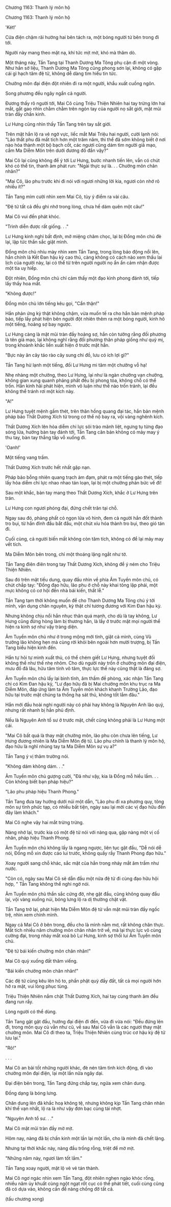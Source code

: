 




Chương 1163: Thanh lý môn hộ


Chương 1163: Thanh lý môn hộ

'Két!'

Cửa điện chậm rãi hướng hai bên tách ra, một bóng người từ bên trong đi tới.

Người này mang theo mặt nạ, khí tức mịt mờ, khó mà thăm dò.

Một tháng này, Tần Tang tại Thanh Dương Ma Tông phụ cận đi một vòng. Như hắn sở liệu, Thanh Dương Ma Tông cũng phong sơn lại, không có gặp cái gì hạch tâm đệ tử, không dễ dàng tìm hiểu tin tức.

Chưởng môn đại điện đột nhiên đi ra một người, khẩu xuất cuồng ngôn.

Song phương đều ngây ngẩn cả người.

Đương thấy rõ người tới, Mai Cô cùng Triệu Thiện Nhiên hai tay trừng lớn hai mắt, gắt gao nhìn chằm chằm trên ngón tay của người nọ sắt giới, mặt mũi tràn đầy chấn kinh.

Lư Hưng cũng nhìn thấy Tần Tang trên tay sắt giới.

Trên mặt hắn lộ ra vẻ ngờ vực, liếc mắt Mai Triệu hai người, cười lạnh nói: "Lão thất phu đã mất tích hơn một trăm năm, thi thể đã sớm không biết ở nơi nào hóa thành một bộ bạch cốt, các ngươi cũng dám tìm người giả mạo, cầm Ma Diễm Môn trên dưới đương đồ đần vậy?"

Mai Cô lại cũng không để ý tới Lư Hưng, bước nhanh tiến lên, vẫn có chút khó có thể tin, thanh âm phát run: "Ngài thực sự là. . . Chưởng môn chân nhân?"

"Mai Cô, lão phu trước khi đi nói với ngươi những lời kia, ngươi còn nhớ rõ nhiều ít?"

Tần Tang mỉm cười nhìn xem Mai Cô, tùy ý điểm ra vài câu.

"Đệ tử tất cả đều ghi nhớ trong lòng, chưa hề dám quên một câu!"

Mai Cô vui đến phát khóc.

"Trình diễn được rất giống. . ."

Lư Hưng kinh nghi bất định, mở miệng châm chọc, lại bị Đổng môn chủ đè lại, lập tức thần sắc giật mình.

Đổng môn chủ nhíu mày nhìn xem Tần Tang, trong lòng báo động nổi lên, hắn chính là Kết Đan hậu kỳ cao thủ, càng không có cách nào xem thấu lai lịch của người này, lại có thể từ trên người người nọ ẩn ẩn cảm nhận được một tia uy hiếp.

Đột nhiên, Đổng môn chủ chỉ cảm thấy một đạo kình phong đánh tới, tiếp lấy thấy hoa mắt.

"Không được!"

Đổng môn chủ lớn tiếng kêu gọi, "Cẩn thận!"

Hắn phản ứng kỳ thật không chậm, vừa muốn tế ra cho hắn bản mệnh pháp bảo, tiếp lấy phát hiện bên người đột nhiên thêm ra một bóng người, kinh hô một tiếng, hoảng sợ bay ngược.

Lư Hưng càng là mặt mũi tràn đầy hoảng sợ, hắn còn tưởng rằng đối phương là tên giả mạo, lại không nghĩ rằng đối phương thân pháp giống như quỷ mị, trong khoảnh khắc liền xuất hiện ở trước mặt hắn.

"Bực này ăn cây táo rào cây sung chi đồ, lưu có ích lợi gì?"

Tần Tang hừ lạnh một tiếng, đối Lư Hưng mi tâm một chưởng vỗ hạ!

Nhẹ nhàng một chưởng, theo Lư Hưng, lại như là ngàn chưởng vạn chưởng, không gian xung quanh phảng phất đều bị phong tỏa, không chỗ có thể trốn. Hắn kinh hãi phát hiện, mình vô luận như thế nào trốn tránh, lại đều không thể tránh rơi một kích này.

"A!"

Lư Hưng tuyệt mệnh gầm thét, trên thân hồng quang đại tác, hắn bản mệnh pháp bảo Thất Dương Xích từ trong cơ thể nộ bay ra, vội vàng nghênh kích.

Thất Dương Xích lên hỏa diễm chi lực sôi trào mãnh liệt, ngưng tụ từng đạo sóng lửa, hướng bàn tay đánh tới, Tần Tang căn bản không có mảy may ý thu tay, bàn tay thẳng tắp vỗ xuống đi.

'Oanh!'

Một tiếng vang trầm.

Thất Dương Xích trước hết nhất gặp nạn.

Pháp bảo bỗng nhiên quang trạch ảm đạm, phát ra một tiếng gào thét, tiếp lấy hỏa diễm chi lực nhao nhao tán loạn, lại bị một chưởng phản bức về đi!

Sau một khắc, bàn tay mang theo Thất Dương Xích, khắc ở Lư Hưng trên trán.

Lư Hưng con ngươi phóng đại, đứng chết trân tại chỗ.

Ngay sau đó, phảng phất có ngọn lửa vô hình, đem cả người hắn đốt thành tro bụi, từ hắn đỉnh đầu bắt đầu, một chút xíu hóa thành tro bụi, theo gió tán đi.

Cuối cùng, cả người biến mất không còn tăm tích, không có để lại mảy may vết tích.

Ma Diễm Môn bên trong, chỉ một thoáng lặng ngắt như tờ.

Tần Tang điên điên trong tay Thất Dương Xích, không để ý ném cho Triệu Thiện Nhiên.

Sau đó trên mặt tiếu dung, quay đầu nhìn về phía Âm Tuyền môn chủ, có chút chắp tay: "Đổng đạo hữu, lão phu ở chỗ này khai tông lập phái, một mực không có cơ hội đến nhà bái kiến, thất lễ."

Tần Tang tạm thời không muốn để cho Thanh Dương Ma Tông chú ý tới mình, vận dụng chân nguyên, kỳ thật chỉ tương đương với Kim Đan hậu kỳ.

Nhưng không chịu nổi hắn nhục thân quá mạnh, cho dù là tay không, Lư Hưng cũng đừng hòng làm bị thương hắn, là lấy ở trước mặt mọi người thể hiện ra kinh sợ như vậy tràng diện.

Âm Tuyền môn chủ như ở trong mộng mới tỉnh, giật cả mình, cùng Vũ trưởng lão không hẹn mà cùng rời khỏi bên ngoài hơn mười trượng, bị Tần Tang biểu hiện kinh đến.

Hắn tự hỏi tự mình xuất thủ, có thể chém giết Lư Hưng, nhưng tuyệt đối không thể như thế nhẹ nhõm. Cho dù người này trốn ở chưởng môn đại điện, mưu đồ đã lâu, hữu tâm tính vô tâm, thực lực thế này cũng thật là đáng sợ.

Âm Tuyền môn chủ lấy lại bình tĩnh, âm thầm đề phòng, xác nhận Tần Tang chỉ có Kim Đan hậu kỳ, "Lư đạo hữu đã bị Mai chưởng môn khu trục ra Ma Diễm Môn, đáp ứng làm ta Âm Tuyền môn khách khanh Trường Lão, đạo hữu tại trước mặt chúng ta thống hạ sát thủ, không tốt lắm đâu."

Hắn mới đầu hoài nghi người này có phải hay không là Nguyên Anh lão quỷ, nhưng rất nhanh bị hắn phủ định.

Nếu là Nguyên Anh tổ sư ở trước mặt, chết cũng không phải là Lư Hưng một cái.

"Mai Cô bất quá là thay mặt chưởng môn, lão phu còn chưa lên tiếng, Lư Hưng đương nhiên là Ma Diễm Môn đệ tử. Lão phu chính là thanh lý môn hộ, đạo hữu là nghĩ nhúng tay ta Ma Diễm Môn sự vụ a?"

Tần Tang ý vị thâm trường nói.

"Không dám không dám. . ."

Âm Tuyền môn chủ gượng cười, "Đã như vậy, kia là Đổng mỗ hiểu lầm. . . Còn không biết bạn pháp hiệu?"

"Lão phu pháp hiệu Thanh Phong."

Tần Tang đưa tay hướng dưới núi một dẫn, "Lão phu đi xa phương quy, tông môn sự tình phức tạp, có nhiều bất tiện, ngày sau lại mời các vị đạo hữu đến đây làm khách."

Mai Cô nghe vậy hai mắt trừng trừng.

Nàng nhớ lại, trước kia có một đệ tử nói với nàng qua, gặp nàng một vị cố nhân, pháp hiệu Thanh Phong.

Âm Tuyền môn chủ không lấy là ngang ngược, liên tục gật đầu, "Dễ nói dễ nói, Đổng mỗ xin được cáo lui trước, không quấy rầy Thanh Phong đạo hữu."

Xoay người sang chỗ khác, sắc mặt của hắn trong nháy mắt âm trầm như nước.

"Còn có, ngày sau Mai Cô sẽ dẫn đầu một nửa đệ tử đi cùng đạo hữu hội hợp, " Tần Tang không thể nghi ngờ nói.

Âm Tuyền môn chủ thần sắc cứng đờ, nhẹ gật đầu, cũng không quay đầu lại, vội vàng xuống núi, bóng lưng lộ ra dị thường chật vật.

Tần Tang trở lại, phát hiện Ma Diễm Môn đệ tử vẫn mặt mũi tràn đầy ngốc trệ, nhìn xem chính mình.

Ngay cả Mai Cô ở bên trong, đều cho là mình nằm mơ, rất không chân thực. Mất tích nhiều năm chưởng môn chân nhân trở về, mà lại thực lực vô cùng cường đại, trong nháy mắt xoá bỏ Lư Hưng, kinh sợ thối lui Âm Tuyền môn chủ.

"Đệ tử bái kiến chưởng môn chân nhân!"

Mai Cô quỳ xuống đất thăm viếng.

"Bái kiến chưởng môn chân nhân!"

Các đệ tử cùng kêu lên hô to, phần phật quỳ đầy đất, tất cả mọi người hớn hở ra mặt, vui lòng phục tùng.

Triệu Thiện Nhiên nắm chặt Thất Dương Xích, hai tay cùng thanh âm đều đang run rẩy.

Lòng người có thể dùng.

Tần Tang gật gật đầu, hướng đại điện đi đến, vừa đi vừa nói: "Đều đứng lên đi, trong môn quy củ vẫn như cũ, về sau Mai Cô vẫn là các ngươi thay mặt chưởng môn. Mai Cô đi theo ta, Triệu Thiện Nhiên cùng trúc cơ hậu kỳ đệ tử lưu lại."

"Rõ!"

. . .

Mai Cô an bài tốt những người khác, đè nén tâm tình kích động, đi vào chưởng môn đại điện, lại một lần nữa ngây dại.

Đại điện bên trong, Tần Tang đứng chắp tay, ngửa xem chân dung.

Đồng dạng là bóng lưng.

Chân dung lên đã khắc hoạ không tệ, nhưng không kịp Tần Tang chân nhân khí thế vạn nhất, lộ ra là như vậy đơn bạc cùng tái nhợt.

"Nguyên Anh tổ sư. . ."

Mai Cô mặt mũi tràn đầy mờ mịt.

Hôm nay, nàng đã bị chấn kinh một lần lại một lần, cho là mình đã chết lặng.

Nhưng tại thời khắc này, nàng đầu trống rỗng, triệt để mờ mịt.

"Những năm này, ngươi làm tốt lắm."

Tần Tang xoay người, mặt lộ vẻ vẻ tán thành.

Mai Cô ngơ ngác nhìn xem Tần Tang, đột nhiên nghẹn ngào khóc rống, nhiều năm ủy khuất cùng ngột ngạt rốt cục có thể phát tiết, cuối cùng cũng đã có dựa vào, không cần để nàng chống đỡ tất cả.

(tấu chương xong)




